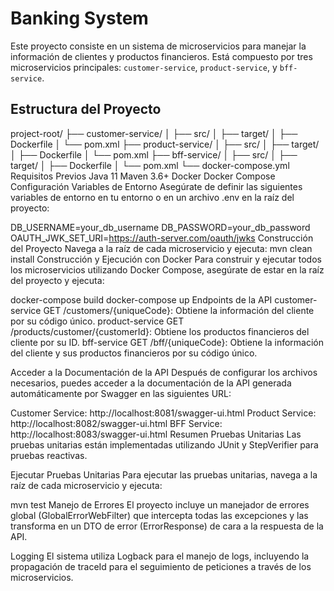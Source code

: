 # Banking System

Este proyecto consiste en un sistema de microservicios para manejar la información de clientes y productos financieros. Está compuesto por tres microservicios principales: `customer-service`, `product-service`, y `bff-service`.

## Estructura del Proyecto

project-root/
├── customer-service/
│   ├── src/
│   ├── target/
│   ├── Dockerfile
│   └── pom.xml
├── product-service/
│   ├── src/
│   ├── target/
│   ├── Dockerfile
│   └── pom.xml
├── bff-service/
│   ├── src/
│   ├── target/
│   ├── Dockerfile
│   └── pom.xml
└── docker-compose.yml
Requisitos Previos
Java 11
Maven 3.6+
Docker
Docker Compose
Configuración
Variables de Entorno
Asegúrate de definir las siguientes variables de entorno en tu entorno o en un archivo .env en la raíz del proyecto:

DB_USERNAME=your_db_username
DB_PASSWORD=your_db_password
OAUTH_JWK_SET_URI=https://auth-server.com/oauth/jwks
Construcción del Proyecto
Navega a la raíz de cada microservicio y ejecuta:
mvn clean install
Construcción y Ejecución con Docker
Para construir y ejecutar todos los microservicios utilizando Docker Compose, asegúrate de estar en la raíz del proyecto y ejecuta:

docker-compose build
docker-compose up
Endpoints de la API
customer-service
GET /customers/{uniqueCode}: Obtiene la información del cliente por su código único.
product-service
GET /products/customer/{customerId}: Obtiene los productos financieros del cliente por su ID.
bff-service
GET /bff/{uniqueCode}: Obtiene la información del cliente y sus productos financieros por su código único.

Acceder a la Documentación de la API
Después de configurar los archivos necesarios, puedes acceder a la documentación de la API generada automáticamente por Swagger en las siguientes URL:

Customer Service: http://localhost:8081/swagger-ui.html
Product Service: http://localhost:8082/swagger-ui.html
BFF Service: http://localhost:8083/swagger-ui.html
Resumen
Pruebas Unitarias
Las pruebas unitarias están implementadas utilizando JUnit y StepVerifier para pruebas reactivas.

Ejecutar Pruebas Unitarias
Para ejecutar las pruebas unitarias, navega a la raíz de cada microservicio y ejecuta:

mvn test
Manejo de Errores
El proyecto incluye un manejador de errores global (GlobalErrorWebFilter) que intercepta todas las excepciones y las transforma en un DTO de error (ErrorResponse) de cara a la respuesta de la API.

Logging
El sistema utiliza Logback para el manejo de logs, incluyendo la propagación de traceId para el seguimiento de peticiones a través de los microservicios.